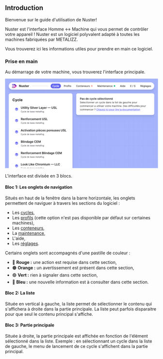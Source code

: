 ## Introduction

Bienvenue sur le guide d'utilisation de Nuster!

Nuster est l'interface Homme ↔ Machine qui vous permet de contrôler votre appareil !
Nuster est un logiciel polyvalent adapté à toutes les machines fabriquées par METALIZZ.

Vous trouverez ici les informations utiles pour prendre en main ce logiciel.

### Prise en main

Au démarrage de votre machine, vous trouverez l'interface principale.

![Interface principale](interface_principale.png)

L'interface est divisée en 3 blocs.

#### Bloc 1: Les onglets de navigation

Situés en haut de la fenêtre dans la barre horizontale, les onglets  permettent de naviguer à travers les sections du logiciel :

- Les [cycles](/desktop/fr/components/cycles.md),
- Les [profils](/desktop/fr/components/profiles) (cette option n'est pas disponible par défaut sur certaines machines),
- Les [conteneurs](/desktop/fr/components/containers.md),
- La [maintenance](/desktop/fr/components/maintenances.md),
- L'aide,
- Les [réglages](desktop/fr/components/settings).

Certains onglets sont accompagnés d'une pastille de couleur :

- 🔴 **Rouge :** une action est requise dans cette section,
- 🟠 **Orange :** un avertissement est présent dans cette section,
- 🟢 **Vert :** rien à signaler dans cette section,
- 🔵 **Bleu :** une nouvelle information est à consulter dans cette section.

#### Bloc 2: La liste

Située en vertical à gauche, la liste permet de sélectionner le contenu qui s'affichera à droite dans la partie principale. La liste peut parfois disparaitre pour que seul le contenu principal s'affiche.

#### Bloc 3: Partie principale

Située à droite, la partie principale est affichée en fonction de l'élément sélectionné dans la liste. 
Exemple : en sélectionnant un cycle dans la liste de gauche, le menu de lancement de ce cycle s'affichent dans la partie principal.
